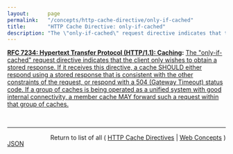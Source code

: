 ```yaml
---
layout:      page
permalink:   "/concepts/http-cache-directive/only-if-cached"
title:       "HTTP Cache Directive: only-if-cached"
description: "The \"only-if-cached\" request directive indicates that the client only wishes to obtain a stored response. If it receives this directive, a cache SHOULD either respond using a stored response that is consistent with the other constraints of the request, or respond with a 504 (Gateway Timeout) status code. If a group of caches is being operated as a unified system with good internal connectivity, a member cache MAY forward such a request within that group of caches."
---
```


**[RFC 7234: Hypertext Transfer Protocol (HTTP/1.1): Caching](/specs/IETF/RFC/7234 "The Hypertext Transfer Protocol (HTTP) is an application-level protocol for distributed, collaborative, hypertext information systems. This document defines requirements on HTTP caches and the associated header fields that control cache behavior or indicate cacheable response messages."):** [The "only-if-cached" request directive indicates that the client only wishes to obtain a stored response. If it receives this directive, a cache SHOULD either respond using a stored response that is consistent with the other constraints of the request, or respond with a 504 (Gateway Timeout) status code. If a group of caches is being operated as a unified system with good internal connectivity, a member cache MAY forward such a request within that group of caches.](http://tools.ietf.org/html/rfc7234#section-5.2.1.7 "Read documentation for HTTP Cache Directive &#34;only-if-cached&#34;")

<br/>
<hr/>

<p style="float : left"><a href="./only-if-cached.json" title="JSON representing this particular Web Concept value">JSON</a></p>
<p style="text-align: right">Return to list of all ( <a href="../http-cache-directives">HTTP Cache Directives</a> | <a href="../">Web Concepts</a> )</p>
